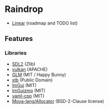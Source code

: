 # Raindrop

* [Linear](https://linear.app/rainfalls-studios/project/raindrop-9ac0fc621b17) (roadmap and TODO list)

## Features

### Libraries

* [SDL2](https://github.com/libsdl-org/SDL) (Zlib)
* [vulkan](https://vulkan.lunarg.com) (APACHE)
* [GLM](https://glm.g-truc.net/0.9.9/index.html) (MIT / Happy Bunny)
* [stb](https://github.com/nothings/stb) (Public Domain)
* [ImGui](https://github.com/ocornut/imgui) (MIT)
* [ImGuizmo](https://github.com/CedricGuillemet/ImGuizmo) (MIT)
* [yaml-cpp](https://github.com/jbeder/yaml-cpp) (MIT)
* [Moya-lang/Allocator](https://github.com/moya-lang/Allocator) (BSD-2-Clause license)
